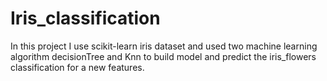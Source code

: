 # Iris_classification

In this project I use scikit-learn iris dataset and used two machine learning algorithm decisionTree and Knn to build model and predict the iris_flowers classification for a new features.
